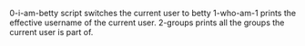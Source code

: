 0-i-am-betty script switches the current user to betty
1-who-am-1 prints the effective username of the current user.
2-groups prints all the groups the current user is part of.
